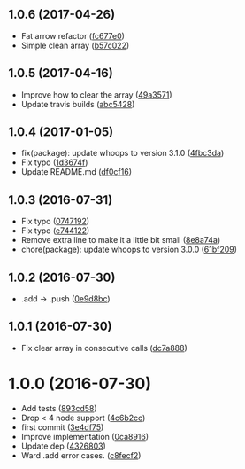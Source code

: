<a name="1.0.6"></a>
## 1.0.6 (2017-04-26)

* Fat arrow refactor ([fc677e0](https://github.com/kikobeats/array-list/commit/fc677e0))
* Simple clean array ([b57c022](https://github.com/kikobeats/array-list/commit/b57c022))



<a name="1.0.5"></a>
## 1.0.5 (2017-04-16)

* Improve how to clear the array ([49a3571](https://github.com/kikobeats/array-list/commit/49a3571))
* Update travis builds ([abc5428](https://github.com/kikobeats/array-list/commit/abc5428))



<a name="1.0.4"></a>
## 1.0.4 (2017-01-05)

* fix(package): update whoops to version 3.1.0 ([4fbc3da](https://github.com/kikobeats/array-list/commit/4fbc3da))
* Fix typo ([1d3674f](https://github.com/kikobeats/array-list/commit/1d3674f))
* Update README.md ([df0cf16](https://github.com/kikobeats/array-list/commit/df0cf16))



<a name="1.0.3"></a>
## 1.0.3 (2016-07-31)

* Fix typo ([0747192](https://github.com/kikobeats/array-list/commit/0747192))
* Fix typo ([e744122](https://github.com/kikobeats/array-list/commit/e744122))
* Remove extra line to make it a little bit small ([8e8a74a](https://github.com/kikobeats/array-list/commit/8e8a74a))
* chore(package): update whoops to version 3.0.0 ([61bf209](https://github.com/kikobeats/array-list/commit/61bf209))



<a name="1.0.2"></a>
## 1.0.2 (2016-07-30)

* .add → .push ([0e9d8bc](https://github.com/kikobeats/array-list/commit/0e9d8bc))



<a name="1.0.1"></a>
## 1.0.1 (2016-07-30)

* Fix clear array in consecutive calls ([dc7a888](https://github.com/kikobeats/array-list/commit/dc7a888))



<a name="1.0.0"></a>
# 1.0.0 (2016-07-30)

* Add tests ([893cd58](https://github.com/kikobeats/array-list/commit/893cd58))
* Drop < 4 node support ([4c6b2cc](https://github.com/kikobeats/array-list/commit/4c6b2cc))
* first commit ([3e4df75](https://github.com/kikobeats/array-list/commit/3e4df75))
* Improve implementation ([0ca8916](https://github.com/kikobeats/array-list/commit/0ca8916))
* Update dep ([4326803](https://github.com/kikobeats/array-list/commit/4326803))
* Ward .add error cases. ([c8fecf2](https://github.com/kikobeats/array-list/commit/c8fecf2))




